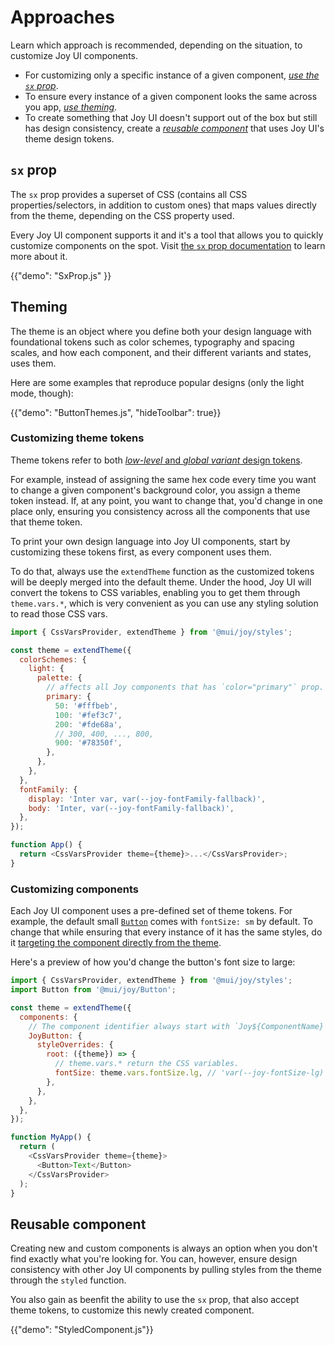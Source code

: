 # Approaches

<p class="description">Learn which approach is recommended, depending on the situation, to customize Joy UI components.</p>

- For customizing only a specific instance of a given component, [_use the `sx` prop_](#sx-prop).
- To ensure every instance of a given component looks the same across you app, [_use theming_](#theming).
- To create something that Joy UI doesn't support out of the box but still has design consistency, create a [_reusable component_](#reusable-component) that uses Joy UI's theme design tokens.

## `sx` prop

The `sx` prop provides a superset of CSS (contains all CSS properties/selectors, in addition to custom ones) that maps values directly from the theme, depending on the CSS property used.

Every Joy UI component supports it and it's a tool that allows you to quickly customize components on the spot.
Visit [the `sx` prop documentation](/system/getting-started/the-sx-prop/) to learn more about it.

{{"demo": "SxProp.js" }}

## Theming

The theme is an object where you define both your design language with foundational tokens such as color schemes, typography and spacing scales, and how each component, and their different variants and states, uses them.

Here are some examples that reproduce popular designs (only the light mode, though):

{{"demo": "ButtonThemes.js", "hideToolbar": true}}

### Customizing theme tokens

Theme tokens refer to both [_low-level_ and _global variant_ design tokens](/joy-ui/customization/theme-tokens/).

For example, instead of assigning the same hex code every time you want to change a given component's background color, you assign a theme token instead.
If, at any point, you want to change that, you'd change in one place only, ensuring you consistency across all the components that use that theme token.

To print your own design language into Joy UI components, start by customizing these tokens first, as every component uses them.

To do that, always use the `extendTheme` function as the customized tokens will be deeply merged into the default theme.
Under the hood, Joy UI will convert the tokens to CSS variables, enabling you to get them through `theme.vars.*`, which is very convenient as you can use any styling solution to read those CSS vars.

```js
import { CssVarsProvider, extendTheme } from '@mui/joy/styles';

const theme = extendTheme({
  colorSchemes: {
    light: {
      palette: {
        // affects all Joy components that has `color="primary"` prop.
        primary: {
          50: '#fffbeb',
          100: '#fef3c7',
          200: '#fde68a',
          // 300, 400, ..., 800,
          900: '#78350f',
        },
      },
    },
  },
  fontFamily: {
    display: 'Inter var, var(--joy-fontFamily-fallback)',
    body: 'Inter, var(--joy-fontFamily-fallback)',
  },
});

function App() {
  return <CssVarsProvider theme={theme}>...</CssVarsProvider>;
}
```

### Customizing components

Each Joy UI component uses a pre-defined set of theme tokens.
For example, the default small [`Button`](/joy-ui/react-button/) comes with `fontSize: sm` by default.
To change that while ensuring that every instance of it has the same styles, do it [targeting the component directly from the theme](/joy-ui/customization/themed-components/).

Here's a preview of how you'd change the button's font size to large:

```js
import { CssVarsProvider, extendTheme } from '@mui/joy/styles';
import Button from '@mui/joy/Button';

const theme = extendTheme({
  components: {
    // The component identifier always start with `Joy${ComponentName}`.
    JoyButton: {
      styleOverrides: {
        root: ({theme}) => {
          // theme.vars.* return the CSS variables.
          fontSize: theme.vars.fontSize.lg, // 'var(--joy-fontSize-lg)'
        },
      },
    },
  },
});

function MyApp() {
  return (
    <CssVarsProvider theme={theme}>
      <Button>Text</Button>
    </CssVarsProvider>
  );
}
```

## Reusable component

Creating new and custom components is always an option when you don't find exactly what you're looking for.
You can, however, ensure design consistency with other Joy UI components by pulling styles from the theme through the `styled` function.

You also gain as beenfit the ability to use the `sx` prop, that also accept theme tokens, to customize this newly created component.

{{"demo": "StyledComponent.js"}}

